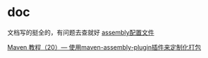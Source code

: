 # doc
文档写的挺全的，有问题去查就好
[assembly配置文件](https://maven.apache.org/plugins/maven-assembly-plugin/assembly)

[Maven 教程（20）— 使用maven-assembly-plugin插件来定制化打包](https://blog.csdn.net/liupeifeng3514/article/details/79777976)
